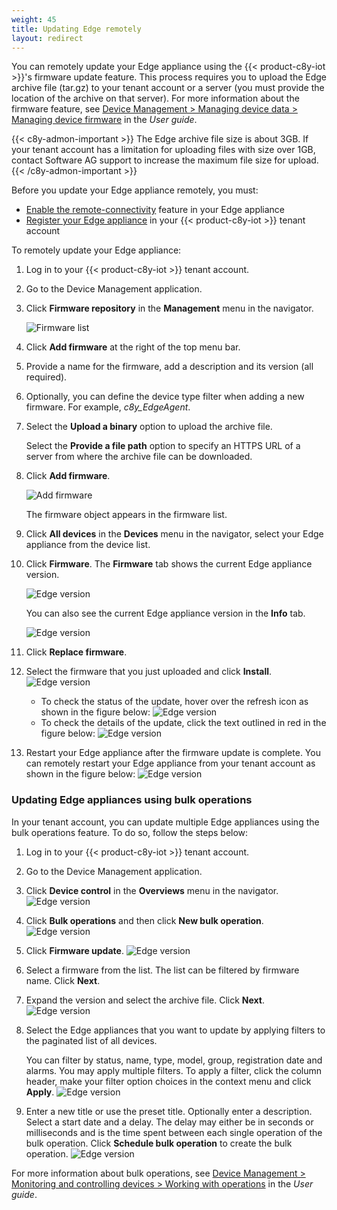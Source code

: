 ```yaml
---
weight: 45
title: Updating Edge remotely
layout: redirect
---
```


You can remotely update your Edge appliance using the {{< product-c8y-iot >}}'s firmware update feature. This process requires you to upload the Edge archive file (tar.gz) to your tenant account or a server (you must provide the location of the archive on that server). For more information about the firmware feature, see [Device Management > Managing device data > Managing device firmware](/users-guide/device-management/#managing-device-firmware) in the *User guide*.

{{< c8y-admon-important >}}
The Edge archive file size is about 3GB. If your tenant account has a limitation for uploading files with size over 1GB, contact Software AG support to increase the maximum file size for upload.
{{< /c8y-admon-important >}}

Before you update your Edge appliance remotely, you must:

- [Enable the remote-connectivity](/edge/configuration/#configuring-remote-connectivity) feature in your Edge appliance
- [Register your Edge appliance](/edge/configuration/#registering-the-edge-appliance-in-the-cumulocity-iot-tenant) in your {{< product-c8y-iot >}} tenant account

To remotely update your Edge appliance:

1. Log in to your {{< product-c8y-iot >}} tenant account.

2. Go to the Device Management application.

3. Click **Firmware repository** in the **Management** menu in the navigator.

   ![Firmware list](/images/users-guide/DeviceManagement/devmgmt-firmware-list.png)

4. Click **Add firmware** at the right of the top menu bar.

5. Provide a name for the firmware, add a description and its version (all required).

6. Optionally, you can define the device type filter when adding a new firmware. For example, *c8y_EdgeAgent*.

7. Select the **Upload a binary** option to upload the archive file.

   Select the **Provide a file path** option to specify an HTTPS URL of a server from where the archive file can be downloaded.

8. Click **Add firmware**.

   ![Add firmware](/images/edge/edge-firmware-upload.png)

   The firmware object appears in the firmware list.

9. Click **All devices** in the **Devices** menu in the navigator, select your Edge appliance from the device list.

10. Click **Firmware**. The **Firmware** tab shows the current Edge appliance version.

    ![Edge version](/images/edge/edge-firmware-current-version.png)

    You can also see the current Edge appliance version in the **Info** tab.

    ![Edge version](/images/edge/edge-firmware-version-info-tab.png)

11. Click **Replace firmware**.

12. Select the firmware that you just uploaded and click **Install**.
    ![Edge version](/images/edge/edge-select-firmware.png)

    - To check the status of the update, hover over the refresh icon as shown in the figure below:
    ![Edge version](/images/edge/edge-check-remote-update-status.png)
    - To check the details of the update, click the text outlined in red in the figure below:
    ![Edge version](/images/edge/edge-check-remote-update-full-log.png)

13. Restart your Edge appliance after the firmware update is complete. You can remotely restart your Edge appliance from your tenant account as shown in the figure below:
    ![Edge version](/images/edge/edge-firmware-update-restart.png)

### Updating Edge appliances using bulk operations

In your tenant account, you can update multiple Edge appliances using the bulk operations feature. To do so, follow the steps below:

1. Log in to your {{< product-c8y-iot >}} tenant account.

2. Go to the Device Management application.

3. Click **Device control** in the **Overviews** menu in the navigator.
   ![Edge version](/images/edge/edge-bulk-operation-page.png)

4. Click **Bulk operations** and then click **New bulk operation**.
   ![Edge version](/images/edge/edge-new-bulk-operation.png)

5. Click **Firmware update**.
   ![Edge version](/images/edge/edge-bulk-operation-firmware-update.png)

6. Select a firmware from the list. The list can be filtered by firmware name. Click **Next**.

7. Expand the version and select the archive file. Click **Next**.
   ![Edge version](/images/edge/edge-bulk-operation-select-version.png)

8. Select the Edge appliances that you want to update by applying filters to the paginated list of all devices.

   You can filter by status, name, type, model, group, registration date and alarms. You may apply multiple filters. To apply a filter, click the column header,  make your filter option choices in the context menu and click **Apply**.
   ![Edge version](/images/edge/edge-bulk-operation-filter.png)

9. Enter a new title or use the preset title. Optionally enter a  description. Select a start date and a delay. The delay may either be in seconds or milliseconds and is the time spent between each single operation of the bulk operation. Click **Schedule bulk operation** to create the bulk operation.
   ![Edge version](/images/edge/edge-schedule-bulk-operation.png)

For more information about bulk operations, see [Device Management > Monitoring and controlling devices > Working with operations](/users-guide/device-management/#to-view-bulk-operations) in the *User guide*.
